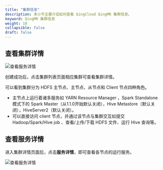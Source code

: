 ```yaml
---
title: "集群信息"
description: 本小节主要介绍如何查看 QingCloud QingMR 集群信息。 
keyword: QingMR 集群信息
weight: 10
collapsible: false
draft: false
---
```




## 查看集群详情

![查看服务详情](../../_images/cluster_detail.png)

创建成功后，点击集群列表页面相应集群可查看集群详情。

可以看到集群分为 HDFS 主节点、主节点、从节点和 Client 节点四种角色。

- 主节点上运行着诸多服务如 YARN Resource Manager ，Spark Standalone 模式下的 Spark Master（从1.1.0开始默认关闭），Hive Metastore（默认关闭），HiveServer2（默认关闭）。
- 可以直接访问 client 节点，并通过该节点与集群交互如提交 Hadoop/Spark/Hive job 、查看/上传/下载 HDFS 文件、运行 Hive 查询等。

## 查看服务详情

进入集群详情页面后，点击**服务详情**，即可查看各节点的运行服务。

![查看服务详情](../../_images/service_detail.png)
